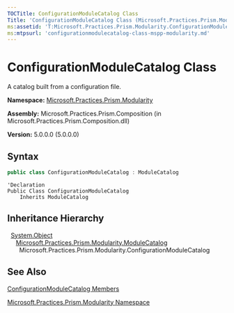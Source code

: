 ```yaml
---
TOCTitle: ConfigurationModuleCatalog Class
Title: 'ConfigurationModuleCatalog Class (Microsoft.Practices.Prism.Modularity)'
ms:assetid: 'T:Microsoft.Practices.Prism.Modularity.ConfigurationModuleCatalog'
ms:mtpsurl: 'configurationmodulecatalog-class-mspp-modularity.md'
---
```


# ConfigurationModuleCatalog Class

A catalog built from a configuration file.

**Namespace:** [Microsoft.Practices.Prism.Modularity](/patterns-practices/reference/mspp-modularity-namespace)

**Assembly:** Microsoft.Practices.Prism.Composition (in Microsoft.Practices.Prism.Composition.dll)

**Version:** 5.0.0.0 (5.0.0.0)

## Syntax

```C#
public class ConfigurationModuleCatalog : ModuleCatalog
```

```VB
'Declaration
Public Class ConfigurationModuleCatalog
	Inherits ModuleCatalog
```

## Inheritance Hierarchy

&nbsp;&nbsp;[System.Object](http://msdn.microsoft.com/en-us/library/e5kfa45b)<br/>
&nbsp;&nbsp;&nbsp;&nbsp;&nbsp;[Microsoft.Practices.Prism.Modularity.ModuleCatalog](/patterns-practices/reference/modulecatalog-class-mspp-modularity)<br/>
&nbsp;&nbsp;&nbsp;&nbsp;&nbsp;&nbsp;&nbsp;Microsoft.Practices.Prism.Modularity.ConfigurationModuleCatalog

## See Also

[ConfigurationModuleCatalog Members](/patterns-practices/reference/configurationmodulecatalog-members-mspp-modularity)

[Microsoft.Practices.Prism.Modularity Namespace](/patterns-practices/reference/mspp-modularity-namespace)